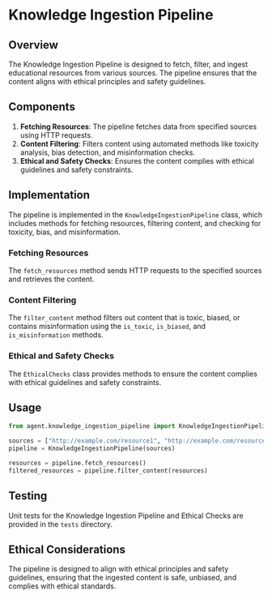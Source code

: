 # Knowledge Ingestion Pipeline

## Overview
The Knowledge Ingestion Pipeline is designed to fetch, filter, and ingest educational resources from various sources. The pipeline ensures that the content aligns with ethical principles and safety guidelines.

## Components
1. **Fetching Resources**: The pipeline fetches data from specified sources using HTTP requests.
2. **Content Filtering**: Filters content using automated methods like toxicity analysis, bias detection, and misinformation checks.
3. **Ethical and Safety Checks**: Ensures the content complies with ethical guidelines and safety constraints.

## Implementation
The pipeline is implemented in the `KnowledgeIngestionPipeline` class, which includes methods for fetching resources, filtering content, and checking for toxicity, bias, and misinformation.

### Fetching Resources
The `fetch_resources` method sends HTTP requests to the specified sources and retrieves the content.

### Content Filtering
The `filter_content` method filters out content that is toxic, biased, or contains misinformation using the `is_toxic`, `is_biased`, and `is_misinformation` methods.

### Ethical and Safety Checks
The `EthicalChecks` class provides methods to ensure the content complies with ethical guidelines and safety constraints.

## Usage
```python
from agent.knowledge_ingestion_pipeline import KnowledgeIngestionPipeline

sources = ["http://example.com/resource1", "http://example.com/resource2"]
pipeline = KnowledgeIngestionPipeline(sources)

resources = pipeline.fetch_resources()
filtered_resources = pipeline.filter_content(resources)
```

## Testing
Unit tests for the Knowledge Ingestion Pipeline and Ethical Checks are provided in the `tests` directory.

## Ethical Considerations
The pipeline is designed to align with ethical principles and safety guidelines, ensuring that the ingested content is safe, unbiased, and complies with ethical standards.
